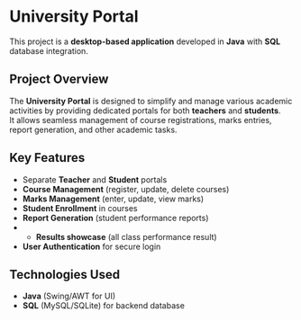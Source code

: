 # University Portal

This project is a **desktop-based application** developed in **Java** with **SQL** database integration.

## Project Overview

The **University Portal** is designed to simplify and manage various academic activities by providing dedicated portals for both **teachers** and **students**.  
It allows seamless management of course registrations, marks entries, report generation, and other academic tasks.

## Key Features
- Separate **Teacher** and **Student** portals
- **Course Management** (register, update, delete courses)
- **Marks Management** (enter, update, view marks)
- **Student Enrollment** in courses
- **Report Generation** (student performance reports)
- - **Results showcase** (all class performance result)
- **User Authentication** for secure login

## Technologies Used
- **Java** (Swing/AWT for UI)
- **SQL** (MySQL/SQLite) for backend database

